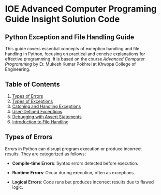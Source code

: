 # IOE Advanced Computer Programing Guide Insight Solution Code
## Python Exception and File Handling Guide 

This guide covers essential concepts of exception handling and file handling in Python, focusing on practical and concise explanations for effective programming. It is based on the course *Advanced Computer Programming* by Er. Mukesh Kumar Pokhrel at Khwopa College of Engineering.

## Table of Contents
1. [Types of Errors](#types-of-errors)
2. [Types of Exceptions](#types-of-exceptions)
3. [Catching and Handling Exceptions](#catching-and-handling-exceptions)
4. [User-Defined Exceptions](#user-defined-exceptions)
5. [Debugging with Assert Statements](#debugging-with-assert-statements)
6. [Introduction to File Handling](#introduction-to-file-handling)

## Types of Errors

Errors in Python can disrupt program execution or produce incorrect results. They are categorized as follows:

- **Compile-time Errors**: Syntax errors detected before execution.

- **Runtime Errors**: Occur during execution, often as exceptions.

- **Logical Errors**: Code runs but produces incorrect results due to flawed logic.


